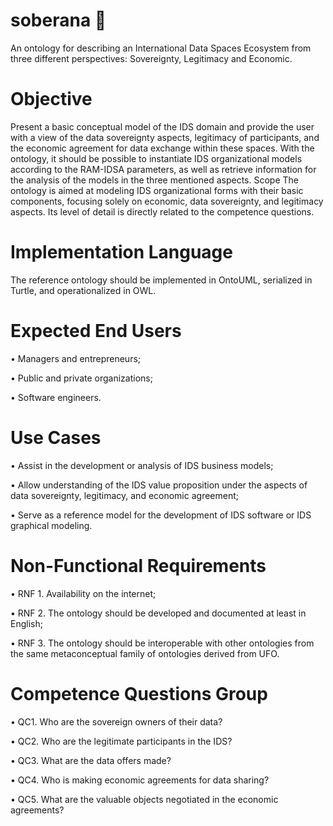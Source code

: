 # soberana 👑

An ontology for describing an International Data Spaces Ecosystem from three different perspectives: Sovereignty, Legitimacy and Economic.

# Objective
Present a basic conceptual model of the IDS domain and provide the user with a view of the data sovereignty aspects, legitimacy of participants, and the economic agreement for data exchange within these spaces. With the ontology, it should be possible to instantiate IDS organizational models according to the RAM-IDSA parameters, as well as retrieve information for the analysis of the models in the three mentioned aspects.
Scope
The ontology is aimed at modeling IDS organizational forms with their basic components, focusing solely on economic, data sovereignty, and legitimacy aspects. Its level of detail is directly related to the competence questions.

# Implementation Language
The reference ontology should be implemented in OntoUML, serialized in Turtle, and operationalized in OWL.

# Expected End Users
• Managers and entrepreneurs;

• Public and private organizations;

• Software engineers.

# Use Cases
• Assist in the development or analysis of IDS business models;

• Allow understanding of the IDS value proposition under the aspects of data sovereignty, legitimacy, and economic agreement;

• Serve as a reference model for the development of IDS software or IDS graphical modeling.

# Non-Functional Requirements
• RNF 1. Availability on the internet;

• RNF 2. The ontology should be developed and documented at least in English;

• RNF 3. The ontology should be interoperable with other ontologies from the same metaconceptual family of ontologies derived from UFO.

# Competence Questions Group
• QC1. Who are the sovereign owners of their data?

• QC2. Who are the legitimate participants in the IDS?

• QC3. What are the data offers made?

• QC4. Who is making economic agreements for data sharing?

• QC5. What are the valuable objects negotiated in the economic agreements?


